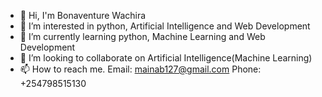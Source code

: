 - 👋 Hi, I'm Bonaventure Wachira
- 👀 I’m interested in python, Artificial Intelligence and Web Development
- 🌱 I’m currently learning python, Machine Learning and Web Development
- 💞️ I’m looking to collaborate on Artificial Intelligence(Machine Learning) 
- 📫 How to reach me. Email: mainab127@gmail.com    Phone: +254798515130

<!---
Bona-maish-rgb/Bona-maish-rgb is a ✨ special ✨ repository because its `README.md` (this file) appears on your GitHub profile.
You can click the Preview link to take a look at your changes.
--->
